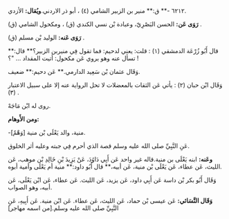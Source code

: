 ٦٢١٢ -** ق:** منير بن الزبير الشامي (٤) ، أبو ذر الاردني.**ويُقال:** الأزدي.

**رَوَى عَن:** الحسن البَصْرِيّ، وعبادة بْن نسي الكندي (ق) ، ومكحول الشامي (ق) .

**رَوَى عَنه:** الوليد بْن مسلم (ق) .

قال أَبُو زُرْعَة الدمشقي (١) : قلت: يعني لدحيم: فما تقول فِي منيربن الزبير؟** قال:** تسأل عنه وهو يروي عَن مكحول: أتيت المقداد ... "؟ !

وَقَال عثمان بْن سَعِيد الدارمي.** عَن دحيم:** ضعيف.

وَقَال ابْن حبان (٢) : يأتي عَن الثقات بالمعضلات لا تحل الرواية عنه إلا على سبيل الاعتبار (٣) .

روى له ابْن مَاجَهْ.

**ومن الأَوهام:**

-[وَهْمٌ] منية، والد يَعْلَى بْن منية.

عَنِ النَّبِيِّ صلى الله عليه وسلم قصة الذي أحرم فِي جبته وعليه أثر الخلوق.

**وعَنه:** ابنه يَعْلَى بن منية.قاله غير واحد عَن أَبِي دَاوُدَ، عَنْ يَزِيدَ بْنِ خَالِدِ بْن موهب، عَن الليث، عَن عطاء، عَن يَعْلَى بْن منية، عَن أبيه،** قال أَبُو داود:** منية أم يَعْلَى وأمية أبوه.

وَقَال أَبُو بكر بْن داسة عَن أَبِي داود، عَن يزيد، عَن الليث. عَن عطاء، عَن ابْن يَعْلَى، عَن أبيه، وهو الصواب.

**وَقَال النَّسَائي:** عَن عيسى بْن حماد، عَن الليث، عَن عطاء. عَن ابْن منية. عَن أَبِيهِ، عَنِ النَّبِيِّ صلى الله عليه وسلم.[من اسمه مهاجر]